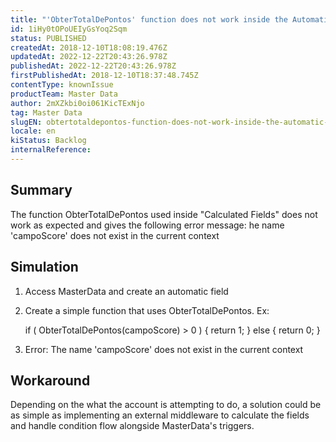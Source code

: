 ```yaml
---
title: "'ObterTotalDePontos' function does not work inside the Automatic Field"
id: 1iHy0tOPoUEIyGsYoq2Sqm
status: PUBLISHED
createdAt: 2018-12-10T18:08:19.476Z
updatedAt: 2022-12-22T20:43:26.978Z
publishedAt: 2022-12-22T20:43:26.978Z
firstPublishedAt: 2018-12-10T18:37:48.745Z
contentType: knownIssue
productTeam: Master Data
author: 2mXZkbi0oi061KicTExNjo
tag: Master Data
slugEN: obtertotaldepontos-function-does-not-work-inside-the-automatic-field
locale: en
kiStatus: Backlog
internalReference: 
---
```


## Summary

The function ObterTotalDePontos used inside "Calculated Fields" does not work as expected and gives the following error message: he name 'campoScore' does not exist in the current context

## Simulation

1.  Access MasterData and create an automatic field
2.  Create a simple function that uses ObterTotalDePontos.  Ex:

    if ( ObterTotalDePontos(campoScore) > 0 ) { 
    return 1; 
    } else { 
    return 0; 
    }
    
3. Error: The name 'campoScore' does not exist in the current context

## Workaround

Depending on the what the account is attempting to do, a solution could be as simple as implementing an external middleware to calculate the fields and handle condition flow alongside MasterData's triggers.

